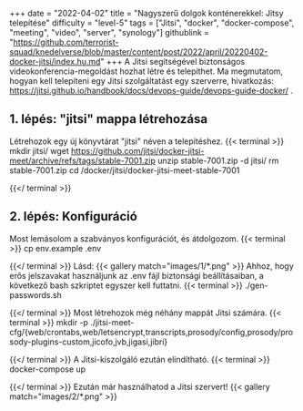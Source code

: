 +++
date = "2022-04-02"
title = "Nagyszerű dolgok konténerekkel: Jitsy telepítése"
difficulty = "level-5"
tags = ["Jitsi", "docker", "docker-compose", "meeting", "video", "server", "synology"]
githublink = "https://github.com/terrorist-squad/knedelverse/blob/master/content/post/2022/april/20220402-docker-jitsi/index.hu.md"
+++
A Jitsi segítségével biztonságos videokonferencia-megoldást hozhat létre és telepíthet. Ma megmutatom, hogyan kell telepíteni egy Jitsi szolgáltatást egy szerverre, hivatkozás: https://jitsi.github.io/handbook/docs/devops-guide/devops-guide-docker/ .
## 1. lépés: "jitsi" mappa létrehozása
Létrehozok egy új könyvtárat "jitsi" néven a telepítéshez.
{{< terminal >}}
mkdir jitsi/
wget https://github.com/jitsi/docker-jitsi-meet/archive/refs/tags/stable-7001.zip
unzip  stable-7001.zip -d jitsi/
rm stable-7001.zip 
cd /docker/jitsi/docker-jitsi-meet-stable-7001

{{</ terminal >}}

## 2. lépés: Konfiguráció
Most lemásolom a szabványos konfigurációt, és átdolgozom.
{{< terminal >}}
cp env.example .env

{{</ terminal >}}
Lásd:
{{< gallery match="images/1/*.png" >}}
Ahhoz, hogy erős jelszavakat használjunk az .env fájl biztonsági beállításaiban, a következő bash szkriptet egyszer kell futtatni.
{{< terminal >}}
./gen-passwords.sh

{{</ terminal >}}
Most létrehozok még néhány mappát Jitsi számára.
{{< terminal >}}
mkdir -p ./jitsi-meet-cfg/{web/crontabs,web/letsencrypt,transcripts,prosody/config,prosody/prosody-plugins-custom,jicofo,jvb,jigasi,jibri}

{{</ terminal >}}
A Jitsi-kiszolgáló ezután elindítható.
{{< terminal >}}
docker-compose up

{{</ terminal >}}
Ezután már használhatod a Jitsi szervert!
{{< gallery match="images/2/*.png" >}}

